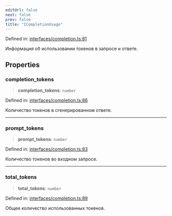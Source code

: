 ```yaml
---
editUrl: false
next: false
prev: false
title: "ICompletionUsage"
---
```


Defined in: [interfaces/completion.ts:81](https://github.com/zloishavrin/gigachat-node/blob/6da600b42ccae098cf918eab832f5d434d83a47e/src/interfaces/completion.ts#L81)

Информация об использовании токенов в запросе и ответе.

## Properties

### completion\_tokens

> **completion\_tokens**: `number`

Defined in: [interfaces/completion.ts:86](https://github.com/zloishavrin/gigachat-node/blob/6da600b42ccae098cf918eab832f5d434d83a47e/src/interfaces/completion.ts#L86)

Количество токенов в сгенерированном ответе.

***

### prompt\_tokens

> **prompt\_tokens**: `number`

Defined in: [interfaces/completion.ts:83](https://github.com/zloishavrin/gigachat-node/blob/6da600b42ccae098cf918eab832f5d434d83a47e/src/interfaces/completion.ts#L83)

Количество токенов во входном запросе.

***

### total\_tokens

> **total\_tokens**: `number`

Defined in: [interfaces/completion.ts:89](https://github.com/zloishavrin/gigachat-node/blob/6da600b42ccae098cf918eab832f5d434d83a47e/src/interfaces/completion.ts#L89)

Общее количество использованных токенов.

